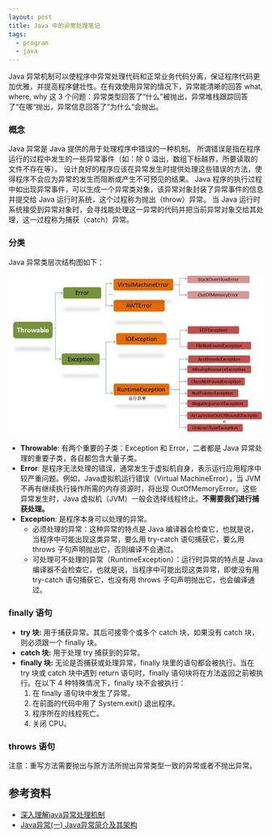 ```yaml
---
layout: post
title: Java 中的异常处理笔记
tags:
  - program
  - java
---
```


Java 异常机制可以使程序中异常处理代码和正常业务代码分离，保证程序代码更加优雅，并提高程序健壮性。在有效使用异常的情况下，异常能清晰的回答 what, where, why 这 3 个问题：异常类型回答了“什么”被抛出，异常堆栈跟踪回答了“在哪“抛出，异常信息回答了“为什么“会抛出。

### 概念

Java 异常是 Java 提供的用于处理程序中错误的一种机制。
所谓错误是指在程序运行的过程中发生的一些异常事件（如：除 0 溢出，数组下标越界，所要读取的文件不存在等）。
设计良好的程序应该在异常发生时提供处理这些错误的方法，使得程序不会应为异常的发生而阻断或产生不可预见的结果。
Java 程序的执行过程中如出现异常事件，可以生成一个异常类对象，该异常对象封装了异常事件的信息并提交给 Java 运行时系统，这个过程称为抛出（throw）异常。
当 Java 运行时系统接受到异常对象时，会寻找能处理这一异常的代码并把当前异常对象交给其处理，这一过程称为捕获（catch）异常。

### 分类

 Java 异常类层次结构图如下：

![java_exception_hierarchy](\media\files\2017\08\22\java_exception_hierarchy.jpg)

- **Throwable**: 有两个重要的子类：Exception 和 Error，二者都是 Java 异常处理的重要子类，各自都包含大量子类。
- **Error**: 是程序无法处理的错误，通常发生于虚拟机自身，表示运行应用程序中较严重问题。例如，Java虚拟机运行错误（Virtual MachineError），当 JVM 不再有继续执行操作所需的内存资源时，将出现 OutOfMemoryError。这些异常发生时，Java 虚拟机（JVM）一般会选择线程终止。**不需要我们进行捕获处理。**
- **Exception**: 是程序本身可以处理的异常。
  - 必须处理的异常：这种异常的特点是 Java 编译器会检查它，也就是说，当程序中可能出现这类异常，要么用 try-catch 语句捕获它，要么用 throws 子句声明抛出它，否则编译不会通过。
  - 可处理可不处理的异常（RuntimeException）：运行时异常的特点是 Java 编译器不会检查它，也就是说，当程序中可能出现这类异常，即使没有用 try-catch 语句捕获它，也没有用 throws 子句声明抛出它，也会编译通过。

### finally 语句

- **try 块:** 用于捕获异常。其后可接零个或多个 catch 块，如果没有 catch 块，则必须跟一个 finally 块。
- **catch 块:** 用于处理 try 捕获到的异常。
- **finally 块:** 无论是否捕获或处理异常，finally 块里的语句都会被执行。当在 try 块或 catch 块中遇到 return 语句时，finally 语句块将在方法返回之前被执行。在以下 4 种特殊情况下，finally 块不会被执行：
  1. 在 finally 语句块中发生了异常。
  2. 在前面的代码中用了 System.exit() 退出程序。
  3. 程序所在的线程死亡。
  4. 关闭 CPU。

### throws 语句

注意：重写方法需要抛出与原方法所抛出异常类型一致的异常或者不抛出异常。

## 参考资料

- [深入理解java异常处理机制](http://blog.csdn.net/hguisu/article/details/6155636)
- [Java异常(一) Java异常简介及其架构](http://www.cnblogs.com/skywang12345/p/3544168.html)


